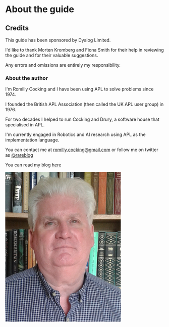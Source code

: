 # About the guide

## Credits

This guide has been sponsored by Dyalog Limited.

I'd like to thank Morten Kromberg and Fiona Smith for their help in reviewing
the guide and for their valuable suggestions.

Any errors and omissions are entirely my responsibility.

### About the author

I'm Romilly Cocking and I have been using APL to solve problems since 1974.

I founded the British APL Association (then called the UK APL user group) in 1976.

For two decades I helped to run Cocking and Drury, a software house that specialised in APL.

I'm currently engaged in Robotics and AI research using APL as the implementation language.

You can contact me at romilly.cocking@gmail.com or follow me on twitter as [@rareblog](http://twitter.com/rareblog)

You can read my blog [here](http://blog.rareschool.com/)

![Romilly Cocking](images/rom.jpg)
